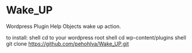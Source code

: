 # Wake_UP
Wordpress Plugin Help Objects wake up action.

to install:
 shell cd to your wordpress root
 shell cd wp-content/plugins
 shell git clone https://github.com/pehohlva/Wake_UP.git
